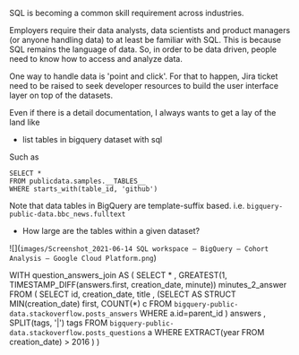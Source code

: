 SQL is becoming a common skill requirement across industries.

Employers require their data analysts, data scientists and product managers (or anyone handling data) to at least be familiar with SQL. 
This is because SQL remains the language of data. So, in order to be data driven, people need to know how to access and analyze data.

One way to handle data is 'point and click'. For that to happen, Jira ticket need to be raised to seek developer resources to build the user interface layer on top of the datasets. 

Even if there is a detail documentation, I always wants to get a lay of the land like

- list tables in bigquery dataset with sql

Such as 
```
SELECT * 
FROM publicdata.samples.__TABLES__
WHERE starts_with(table_id, 'github') 
```
Note that data tables in BigQuery are template-suffix based. i.e. `bigquery-public-data.bbc_news.fulltext`

- How large are the tables within a given dataset?

![](`images/Screenshot_2021-06-14 SQL workspace – BigQuery – Cohort Analysis – Google Cloud Platform.png`)

WITH question_answers_join AS (
  SELECT *
    , GREATEST(1, TIMESTAMP_DIFF(answers.first, creation_date, minute)) minutes_2_answer
  FROM (
    SELECT id, creation_date, title
      , (SELECT AS STRUCT MIN(creation_date) first, COUNT(*) c
         FROM `bigquery-public-data.stackoverflow.posts_answers` 
         WHERE a.id=parent_id
      ) answers
      , SPLIT(tags, '|') tags
    FROM `bigquery-public-data.stackoverflow.posts_questions` a
    WHERE EXTRACT(year FROM creation_date) > 2016
  )
)
